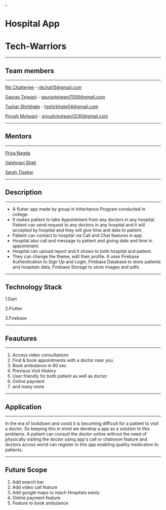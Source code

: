 _
# Hospital App
# Tech-Warriors
---
## Team members
---

[Rik Chatterjee](https://github.com/TheArchitet) -
rikchat15@gmail.com

[Gaurav Tejwani](https://github.com/GauravMaheshTejwani) -
gauravtejwani7559@gmail.com

[Tushar Shirbhate](https://github.com/Tushar-Shirbhate) - 
tgshirbhate04@gmail.com

[Piyush Motwani](https://github.com/Piyushmotwani) - 
piyushmotwani1230@gmail.com


---

## Mentors
---
[Priya Nagda](https://github.com/pri1311)

[Vaishnavi Shah](https://github.com/vaishnavirshah)

[Sarah Tisekar](https://github.com/sarah-nisar)

---

## Description
---
- A flutter app made by group in Inheritance Program conducted in
college.
- It makes patient to take Appointment from any doctors in any
hospital. Patient can send request to any doctors in any hospital and
it will accepted by hospital and they will give time and date to patient.
- Patient can contact to hospital via Call and Chat features
in app. 
- Hospital also call and message to patient and giving date
and time in appointment. 
- Hospital can upload report and it shows
to both hospital and patient. 
- They can change the theme, edit their profile.
It uses Firebase Authentication to Sign Up and Login, Firebase Database to store patients and hospitals data, Firebase Storage to
store images and pdfs.

---
## Technology Stack
1.Dart 

2.Flutter

3.Firebase

---
## Feautures
---
1. Access video consultations
2. Find & book appointments with a doctor near you.
3. Book ambulance in 60 sec
4. Previous Visit History
5. User friendly for both patient as well as doctor
6. Online payment
7. and many more

---
## Application
---
In the era of lockdown and covid it is becoming difficult for a patient to visit a doctor.
So keeping this in mind we develop a app as a solution to this problems.
A patient can consult the doctor online without the need of physically visiting the doctor 
using app's call or chatroom feature and doctors across world can register in this app enabling 
quality medication to patients.

---
## Future Scope
1. Add search bar
2. Add video call feature
3. Add google maps to reach Hospitals easily
4. Online payment feature
5. Feature to book ambulance 



